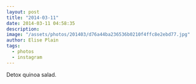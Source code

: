 ```yaml
---
layout: post
title: "2014-03-11"
date: 2014-03-11 04:58:35
description: 
image: "/assets/photos/201403/d76a44ba236536b0210f4ffc8e2ebd77.jpg"
author: Elise Plain
tags: 
  - photos
  - instagram
---
```


Detox quinoa salad.
<p></p>
